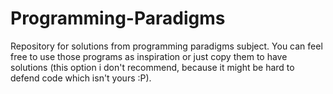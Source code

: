 # Programming-Paradigms
Repository for solutions from programming paradigms subject. You can feel free to use those programs as inspiration or just copy them to have solutions (this option i don't recommend, because it might be hard to defend code which isn't yours :P).
